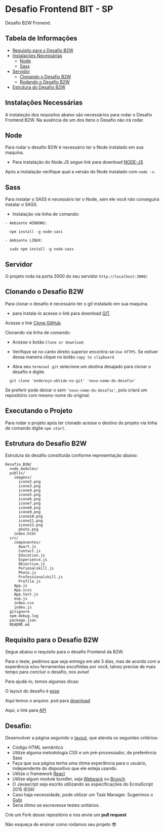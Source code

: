 # Desafio Frontend BIT - SP

Desafio B2W Fronend.


## Tabela de Informações

- [Requisito para o Desafio B2W](#requisito-para-o-desafio-b2w)
- [Instalações Necessárias](#instalações-necessárias)
  - [Node](#node)
  - [Sass](#sass)
- [Servidor](#servidor)
  - [Clonando o Desafio B2W](#clonando-o-desafio-b2w)
  - [Rodando o Desafio B2W](#rodando-o-desafio-b2w)
- [Estrutura do Desafio B2W](#estrutura-do-desafio-b2w)



## Instalações Necessárias

A instalação dos requisitos abaixo são necessários para rodar o Desafio Frontend B2W.
Na ausência de um dos itens o Desafio não irá rodar.

## Node

Para rodar o desafio B2W é necessário ter o Node instalado em sua maquina.
  
  - Para instalação do Node.JS segue link para download [NODE-JS](https://nodejs.org/en/)

Após a instalação verifique qual a versão do Node instalado com `node -v`.

## Sass

Para instalar o SASS é necessário ter o Node, sem ele você não conseguira instalar o SASS.

- Instalação via linha de comando:

```
- Ambiente WINDOWS:
  
  npm install -g node-sass

- Ambiente LINUX:
  
  sudo npm install -g node-sass

```


## Servidor
  
O projeto roda na porta 3000 do seu servidor `http://localhost:3000/`

## Clonando o Desafio B2W

Para clonar o desafio é necessário ter o git instalado em sua maquina.
  - para instala-lo acesse o link para download [GIT](https://git-scm.com/).

Acesse o link [Clone GitHub](https://github.com/rafaelcarvalhocaetano/challenge-code-sx)

Clonando via linha de comando:
  
- Acesse o botão `Clone or download`.

- Verifique se no canto direito superior encontra-se `Use HTTPS`. Se estiver dessa maneira clique no botão `copy to clipboard`.

- Abra seu `terminal git` selecione um destina desajado para clonar o desafio e digite.

```
  git clone 'endereço-obtido-no-git' 'novo-nome-do-desafio'

```
Se preferir pode deixar o sem `'novo-nome-do-desafio'`, pois criará um repositório com mesmo nome do original. 

## Executando o Projeto

Para rodar o projeto após ter clonado acesse o destino do projeto via linha de comando digite `npm start`.

## Estrutura do Desafio B2W

Estrutura do desafio constituida conforme representação abaixo:

```
Desafio_B2W/
  node_modules/
  public/
    imagens/
      icone2.png
      icone3.png
      icone4.png
      icone5.png
      icone6.png
      icone7.png
      icone8.png
      icone9.png
      icone10.png
      icone11.png
      icone12.png
      photo.png
    index.html
  src/
    componentes/
      Awart.js
      Contact.js
      Education.js
      Experience.js
      Objective.js
      Personalskill.js
      Photo.js
      Professionalskill.js
      Profile.js
    App.js
    App.scss
    App.test.js
    exp.js
    index.css
    index.js
  gitignore
  npm-debug.log
  package.json
  README.md
```



## Requisito para o Desafio B2W

Segue abaixo o requisito para o desafio Frontend da B2W.

  Para o teste, pedimos que seja entrega em até 3 dias, mas de acordo com a experiência e/ou ferramentas escolhidas por você, talvez precise de mais tempo para concluir o desafio, nos avise!
  
  Para ajudá-lo, temos algumas dicas:
  
  O layout do desafio é [esse](https://ucarecdn.com/a3d9551d-8bb1-4e58-b152-0832dbffd5a2/testeb2w.jpg)
  
  Aqui temos o arquivo .psd para [download](https://drive.google.com/open?id=0BwJHZ1PdHAcGalV4U0NGTWMzSW8)
  
  Aqui, o link para [API](http://www.mocky.io/v2/57dfec211000009020598073)

## Desafio:

  Desenvolver a página seguindo o [layout](https://ucarecdn.com/a3d9551d-8bb1-4e58-b152-0832dbffd5a2/testeb2w.jpg), que atenda os seguintes critérios:
  
  - Código HTML semântico
  - Utilize alguma metodologia CSS e um pré-processador, de preferência Sass
  - Faça que sua página tenha uma ótima experiência para o usuário, independente do dispositivo que ele esteja usando.
  - Utilize o framework [React](https://facebook.github.io/react/)
  - Utilize algum module bundler, seja [Webpack](https://webpack.github.io/) ou [Brunch](http://brunch.io/)
  - O Javascript seja escrito utilizando as especificações do EcmaScript 2015 (ES6)
  - Caso haja necessidade, pode utilizar um Task Manager. Sugerimos o [Gulp](http://gulpjs.com/)
  - Seria ótimo se escrevesse testes unitários.

Crie um Fork desse repositório e nos envie um **pull request**

Não esqueça de ensinar como rodamos seu projeto :sunglasses: